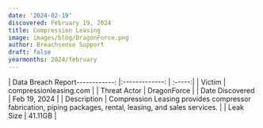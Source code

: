 ```yaml
---
date: '2024-02-19'
discovered: February 19, 2024
title: Compression Leasing
image: images/blog/DragonForce.png
author: Breachsense Support
draft: false
yearmonths: 2024/february
---
```


| Data Breach Report------------:     |:-------------:    | :-----:|
| Victim      | compressionleasing.com      | 
| Threat Actor      | DragonForce      | 
| Date Discovered      | Feb 19, 2024      | 
| Description      | Compression Leasing provides compressor fabrication, piping packages, rental, leasing, and sales services.      | 
| Leak Size      | 41.11GB      | 

